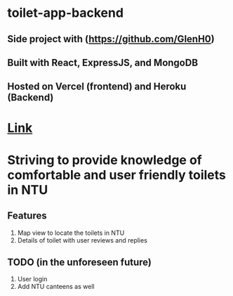 # toilet-app-backend
## Side project with (https://github.com/GlenH0)
## Built with React, ExpressJS, and MongoDB
## Hosted on Vercel (frontend) and Heroku (Backend)
# [Link](https://toilet-app-blush.vercel.app/)

# Striving to provide knowledge of comfortable and user friendly toilets in NTU 

## Features
1. Map view to locate the toilets in NTU
2. Details of toilet with user reviews and replies 

## TODO (in the unforeseen future)
1. User login 
2. Add NTU canteens as well

